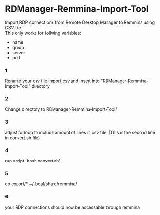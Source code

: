 # RDManager-Remmina-Import-Tool
Import RDP connections from Remote Desktop Manager to Remmina using CSV file  
This only works for follwing variables:
- name
- group
- server
- port


### 1  
Rename your csv file import.csv and insert into "RDManager-Remmina-Import-Tool" directory
### 2  
Change directory to RDManager-Remmina-Import-Tool/
### 3  
adjust forloop to include amount of lines in csv file. (This is the second line in convert.sh file)
### 4  
run script 'bash convert.sh'
### 5  
cp export/* ~/.local/share/remmina/
### 6  
your RDP connections should now be accessable through remmina